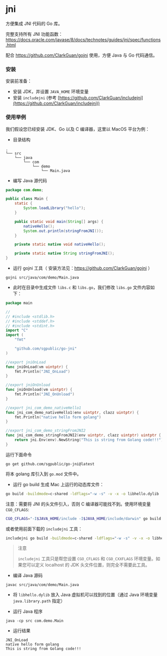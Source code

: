 # jni
方便集成 JNI 代码的 Go 库。

完整支持所有 JNI 功能函数：https://docs.oracle.com/javase/8/docs/technotes/guides/jni/spec/functions.html

配合 https://github.com/ClarkGuan/gojni 使用，方便 Java 与 Go 代码通信。

### 安装

安装前准备：

- 安装 JDK，并设置 `JAVA_HOME` 环境变量
- 安装 `includejni` (参考 [https://github.com/ClarkGuan/includejni](https://github.com/ClarkGuan/includejni))

### 使用举例

我们假设您已经安装 JDK、Go 以及 C 编译器，这里以 MacOS 平台为例：

* 目录结构

```
.
└── src
    └── java
        └── com
            └── demo
                └── Main.java
```

* 编写 Java 源代码

```java
package com.demo;

public class Main {
    static {
        System.loadLibrary("hello");
    }

    public static void main(String[] args) {
        nativeHello();
        System.out.println(stringFromJNI());
    }

    private static native void nativeHello();

    private static native String stringFromJNI();
}
```

* 运行 gojni 工具（ 安装方法见：https://github.com/ClarkGuan/gojni ）

```
gojni src/java/com/demo/Main.java
```

* 此时在目录中生成文件 `libs.c` 和 `libs.go`，我们修改 `libs.go` 文件内容如下：

```go
package main

//
// #include <stdlib.h>
// #include <stddef.h>
// #include <stdint.h>
import "C"
import (
	"fmt"

	"github.com/sgpublic/go-jni"
)

//export jniOnLoad
func jniOnLoad(vm uintptr) {
	fmt.Println("JNI_OnLoad")
}

//export jniOnUnload
func jniOnUnload(vm uintptr) {
	fmt.Println("JNI_OnUnload")
}

//export jni_com_demo_nativeHello1
func jni_com_demo_nativeHello1(env uintptr, clazz uintptr) {
	fmt.Println("native hello form golang")
}

//export jni_com_demo_stringFromJNI2
func jni_com_demo_stringFromJNI2(env uintptr, clazz uintptr) uintptr {
	return jni.Env(env).NewString("This is string from Golang code!!!")
}

```

运行下面命令

```
go get github.com/sgpublic/go-jni@latest
```

将本 golang 库引入到 `go.mod` 文件中。

* 运行 go build 生成 Mac 上运行的动态库文件：

```bash
go build -buildmode=c-shared -ldflags="-w -s" -v -x -o libhello.dylib
```

注意：需要将 JNI 的头文件引入，否则 C 编译器可能找不到。使用环境变量 `CGO_CFLAGS`:

```bash
CGO_CFLAGS="-I$JAVA_HOME/include -I$JAVA_HOME/include/darwin" go build -buildmode=c-shared -ldflags="-w -s" -v -x -o libhello.dylib
```

或者使用前面下载的 `includejni` 工具：

```bash
includejni go build -buildmode=c-shared -ldflags="-w -s" -v -x -o libhello.dylib
```

> 注意
> 
> `includejni` 工具只是帮您设置 `CGO_CFLAGS` 和 `CGO_CXXFLAGS` 环境变量。如果您可以定义 localhost 的 JDK 头文件位置，则完全不需要此工具。

* 编译 Java 源码

```
javac src/java/com/demo/Main.java
```

* 将 `libhello.dylib` 放入 Java 虚拟机可以找到的位置（通过 Java 环境变量 `java.library.path` 指定）

* 运行 Java 程序

```
java -cp src com.demo.Main
```

* 运行结果

```
JNI_OnLoad
native hello form golang
This is string from Golang code!!!
```

